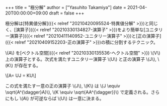 +++
title = "極分解"
author = ["Yasuhito Takamiya"]
date = 2021-04-20T00:00:00+09:00
draft = false
+++

極分解は[特異値分解]({{< relref "20210420095524-特異値分解" >}})と同じく、[演算子]({{< relref "20210330134827-演算子" >}})をより簡単な[ユニタリー演算子]({{< relref "20210411140952-ユニタリー演算子" >}})と[正の演算子]({{< relref "20210409152203-正の演算子" >}})の積に分割するテクニック。

\\(A\\) を[ベクトル空間]({{< relref "20210330135536-ヘクトル空間" >}}) \\(V\\) 上の演算子とする。次式を満たすユニタリー演算子 \\(U\\) と正の演算子 \\(J\\), \\(K\\) が存在する。

\\[A= UJ = KU\\]

この式を満たす一意の正の演算子 \\(J\\), \\(K\\) は \\(J \equiv \sqrt{A^{\dagger}A}\\), \\(K \equiv \sqrt{AA^{\dagger}}\\) で定義される。さらにもし \\(A\\) が可逆ならば \\(U\\) は一意に決まる。
